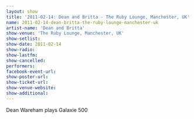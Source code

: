 ```yaml
---
layout: show
title: '2011-02-14: Dean and Britta - The Ruby Lounge, Manchester, UK'
name: 2011-02-14-dean-britta-the-ruby-lounge-manchester-uk
artist-name: 'Dean and Britta'
show-venue: 'The Ruby Lounge, Manchester, UK'
show-setlist: 
show-date: 2011-02-14
show-radio: 
show-lastfm: 
show-cancelled: 
performers: 
facebook-event-url: 
show-poster-url: 
show-ticket-url: 
show-venue-website: 
show-additional: 
---
```


Dean Wareham plays Galaxie 500